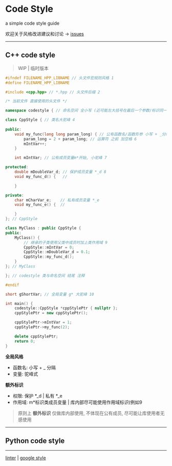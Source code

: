# Code Style
a simple code style guide

欢迎关于风格改进建议和讨论 -> [issues](https://github.com/Sunrisepeak/codestyle/issues)

---

## C++ code style

> WIP | 临时版本

```cpp
#ifndef FILENAME_HPP_LIBNAME // 头文件宏规则风格 1
#define FILENAME_HPP_LIBNAME

#include <cpp.hpp> // *.hpp // 头文件后缀 2

/* 当前文件 直接使用的头文件 */

namespace codestyle { // 命名空间 全小写 (近可能左大括号在最后一个参数/标识同一行的末尾处) 3

class CppStyle { // 类名大驼峰 4
    
public:
    void my_func(long long param_long) { // 公有函数名/函数形参 小写 + _分隔 5
        param_long = 2 + param_long; // 运算符 之前 加空格 6
        mIntVar++;
    }

    int mIntVar; // 公有成员变量m*开始, 小驼峰 7

protected:
    double mDoubleVar_d; // 保护成员变量 *_d 8
    void my_func_d() {   // 

    }

private:
    char mCharVar_e;    // 私有成员变量 *_e
    void my_func_e() {  // 

    }
}; // CppStyle

class MyClass : public CppStyle {
public:
    MyClass() {
        // 继承的子类使用父类中成员时加上类作用域 9
        CppStyle::mIntVar = 0;
        CppStyle::mDoubleVar_d = 0.1;
        CppStyle::my_func_d();
    }
}; // MyClass

}; // codestyle 类与命名空间 结尾 注释

#endif

short gShortVar; // 全局变量 g* 大驼峰 10

int main() {
    codestyle::CppStyle *cppStylePtr { nullptr };
    cppStylePtr = new cppStylePtr();

    cppStylePtr->mIntVar = 1;
    cppStylePtr->my_func(2);

    delete cppStylePtr;
    return 0;
}
```

**全局风格**

- 函数名: 小写 + _ 分隔
- 变量: 驼峰式

**额外标识**

- 权限: 保护 *_d | 私有 *_e 
- 作用域: m*标识类成员变量 | 库内部尽可能使用作用域标识(例如9

> 原则上 **额外标识** 仅做库内部使用, 不体现在公有成员, 尽可能让库使用者无感使用

---

## Python code style

---

[linter]() | [google style](https://github.com/google/styleguide)
